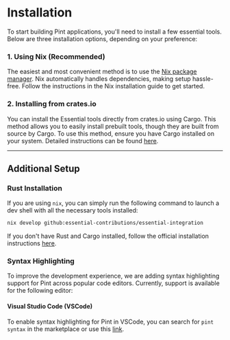 # Installation

To start building Pint applications, you'll need to install a few essential tools. Below are three installation options, depending on your preference:

### 1. **Using Nix** (Recommended)

The easiest and most convenient method is to use the [Nix package manager](nix.md). Nix automatically handles dependencies, making setup hassle-free. Follow the instructions in the Nix installation guide to get started.

### 2. **Installing from crates.io**

You can install the Essential tools directly from crates.io using Cargo. This method allows you to easily install prebuilt tools, though they are built from source by Cargo. To use this method, ensure you have Cargo installed on your system. Detailed instructions can be found [here](source.md).

---

## Additional Setup

### Rust Installation

If you are using `nix`, you can simply run the following command to launch a dev shell with all the necessary tools installed:

```bash
nix develop github:essential-contributions/essential-integration
```

If you don't have Rust and Cargo installed, follow the official installation instructions [here](https://www.rust-lang.org/tools/install).

### Syntax Highlighting

To improve the development experience, we are adding syntax highlighting support for Pint across popular code editors. Currently, support is available for the following editor:

#### Visual Studio Code (VSCode)

To enable syntax highlighting for Pint in VSCode, you can search for `pint syntax` in the marketplace or use this [link](https://marketplace.visualstudio.com/items?itemName=essential-contributions.pint-lang).
